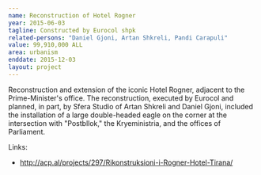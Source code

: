 ```yaml
---
name: Reconstruction of Hotel Rogner
year: 2015-06-03
tagline: Constructed by Eurocol shpk
related-persons: "Daniel Gjoni, Artan Shkreli, Pandi Carapuli"
value: 99,910,000 ALL
area: urbanism
enddate: 2015-12-03
layout: project
---
```

Reconstruction and extension of the iconic Hotel Rogner, adjacent to the Prime-Minister's office. The reconstruction, executed by Eurocol and planned, in part, by Sfera Studio of Artan Shkreli and Daniel Gjoni, included the installation of a large double-headed eagle on the corner at the intersection with "Postbllok," the Kryeministria, and the offices of Parliament.

Links:
* <http://acp.al/projects/297/Rikonstruksioni-i-Rogner-Hotel-Tirana/>
